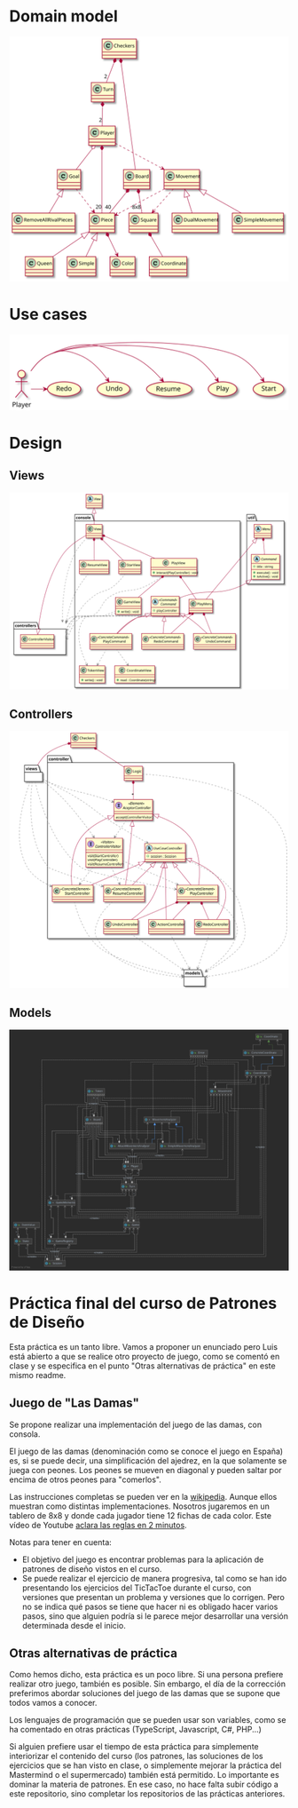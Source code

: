 
# Domain model
![domain model](doc/svg/domainModel.svg)

# Use cases
![domain model](doc/svg/usecases.svg)


# Design

## Views
![views](doc/svg/views.svg)

## Controllers
![controllers](doc/svg/controllers.svg)

## Models
![models](doc/svg/models.svg)

# Práctica final del curso de Patrones de Diseño

Esta práctica es un tanto libre. Vamos a proponer un enunciado pero Luis está abierto a que se realice otro proyecto de juego, como se comentó en clase y se especifica en el punto "Otras alternativas de práctica" en este mismo readme.

## Juego de "Las Damas"

Se propone realizar una implementación del juego de las damas, con consola.

El juego de las damas (denominación como se conoce el juego en España) es, si se puede decir, una simplificación del ajedrez, en la que solamente se juega con peones. Los peones se mueven en diagonal y pueden saltar por encima de otros peones para "comerlos". 

Las instrucciones completas se pueden ver en la [wikipedia](https://es.wikipedia.org/wiki/Damas). Aunque ellos muestran como distintas implementaciones. Nosotros jugaremos en un tablero de 8x8 y donde cada jugador tiene 12 fichas de cada color. Este vídeo de Youtube [aclara las reglas en 2 minutos](https://www.youtube.com/watch?v=jA-zevc2fao).

Notas para tener en cuenta:

 - El objetivo del juego es encontrar problemas para la aplicación de patrones de diseño vistos en el curso.
 - Se puede realizar el ejercicio de manera progresiva, tal como se han ido presentando los ejercicios del TicTacToe durante el curso, con versiones que presentan un problema y versiones que lo corrigen. Pero no se indica qué pasos se tiene que hacer ni es obligado hacer varios pasos, sino que alguien podría si le parece mejor desarrollar una versión determinada desde el inicio.

## Otras alternativas de práctica

Como hemos dicho, esta práctica es un poco libre. Si una persona prefiere realizar otro juego, también es posible. Sin embargo, el día de la corrección preferimos abordar soluciones del juego de las damas que se supone que todos vamos a conocer.

Los lenguajes de programación que se pueden usar son variables, como se ha comentado en otras prácticas (TypeScript, Javascript, C#, PHP...)

Si alguien prefiere usar el tiempo de esta práctica para simplemente interiorizar el contenido del curso (los patrones, las soluciones de los ejercicios que se han visto en clase, o simplemente mejorar la práctica del Mastermind o el supermercado) también está permitido. Lo importante es dominar la materia de patrones. En ese caso, no hace falta subir código a este repositorio, sino completar los repositorios de las prácticas anteriores.
